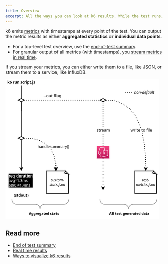 ```yaml
---
title: Overview
excerpt: All the ways you can look at k6 results. While the test runs, after the test runs, on an external platform, as summary statistics.
---
```


k6 emits [metrics](/using-k6/metrics) with timestamps at every point of the test.
You can output the metric results as either **aggregated statistics** or **individual data points**.

- For a top-level test overview, use the [end-of-test summary](../end-of-test).
- For granular output of all metrics (with timestamps), you [stream metrics in real time](../real-time).

If you stream your metrics, you can either write them to a file, like JSON, or stream them to a service, like InfluxDB.

![A diagram of the two broad ways to handle results: aggregated and granular](./images/k6-results-diagram.png)


## Read more
- [End of test summary](../end-of-test)
- [Real time results](../real-time)
- [Ways to visualize k6 results](https://k6.io/blog/ways-to-visualize-k6-results/)